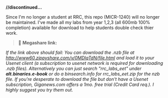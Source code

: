 **//discontinued...**

Since I'm no longer a student at RRC, this repo (MICR-1240) will no longer be maintained. I've made all my labs from year 1,2,3 (all 600mb 100% completion) available for download to help students double check thier work. 
>:paperclip: **Megashare link:** 


*If the link above should fail: You can download the .nzb file at http://www60.zippyshare.com/v/0MDlqTdN/file.html and load it to your Usenet client (a subscription to usenet network is required for downloading .nzb files). Alternatively you can just search "rrc_labs_eet" under **alt.binaries.e-book** or do a binsearch.info for rrc_labs_eet.zip for the nzb file. If you're desperate to download the file but don't have a Usenet subscription, Giganews.com offers a 1mo. free trial (Credit Card req.). I highly suggest you try them out.* 


